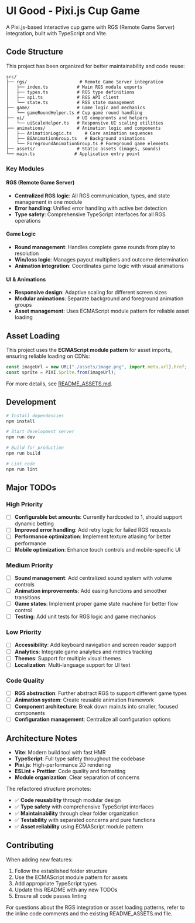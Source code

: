 # UI Good - Pixi.js Cup Game

A Pixi.js-based interactive cup game with RGS (Remote Game Server) integration, built with TypeScript and Vite.

## Code Structure

This project has been organized for better maintainability and code reuse:

```
src/
├── rgs/                    # Remote Game Server integration
│   ├── index.ts           # Main RGS module exports
│   ├── types.ts           # RGS type definitions  
│   ├── api.ts             # RGS API client
│   └── state.ts           # RGS state management
├── game/                  # Game logic and mechanics
│   └── gameRoundHelper.ts # Cup game round handling
├── ui/                    # UI components and helpers
│   └── uiScaleHelper.ts   # Responsive UI scaling utilities
├── animations/            # Animation logic and components
│   ├── AnimationLogic.ts     # Core animation sequences
│   ├── BGAnimationGroup.ts   # Background animations
│   └── ForegroundAnimationGroup.ts # Foreground game elements
├── assets/                # Static assets (images, sounds)
└── main.ts               # Application entry point
```

### Key Modules

#### RGS (Remote Game Server)
- **Centralized RGS logic**: All RGS communication, types, and state management in one module
- **Error handling**: Unified error handling with active bet detection
- **Type safety**: Comprehensive TypeScript interfaces for all RGS operations

#### Game Logic
- **Round management**: Handles complete game rounds from play to resolution
- **Win/loss logic**: Manages payout multipliers and outcome determination
- **Animation integration**: Coordinates game logic with visual animations

#### UI & Animations
- **Responsive design**: Adaptive scaling for different screen sizes
- **Modular animations**: Separate background and foreground animation groups
- **Asset management**: Uses ECMAScript module pattern for reliable asset loading

## Asset Loading

This project uses the **ECMAScript module pattern** for asset imports, ensuring reliable loading on CDNs:

```javascript
const imageUrl = new URL("./assets/image.png", import.meta.url).href;
const sprite = PIXI.Sprite.from(imageUrl);
```

For more details, see [README_ASSETS.md](./README_ASSETS.md).

## Development

```bash
# Install dependencies
npm install

# Start development server
npm run dev

# Build for production
npm run build

# Lint code
npm run lint
```

## Major TODOs

### High Priority
- [ ] **Configurable bet amounts**: Currently hardcoded to 1, should support dynamic betting
- [ ] **Improved error handling**: Add retry logic for failed RGS requests
- [ ] **Performance optimization**: Implement texture atlasing for better performance
- [ ] **Mobile optimization**: Enhance touch controls and mobile-specific UI

### Medium Priority
- [ ] **Sound management**: Add centralized sound system with volume controls
- [ ] **Animation improvements**: Add easing functions and smoother transitions
- [ ] **Game states**: Implement proper game state machine for better flow control
- [ ] **Testing**: Add unit tests for RGS logic and game mechanics

### Low Priority
- [ ] **Accessibility**: Add keyboard navigation and screen reader support
- [ ] **Analytics**: Integrate game analytics and metrics tracking
- [ ] **Themes**: Support for multiple visual themes
- [ ] **Localization**: Multi-language support for UI text

### Code Quality
- [ ] **RGS abstraction**: Further abstract RGS to support different game types
- [ ] **Animation system**: Create reusable animation framework
- [ ] **Component architecture**: Break down main.ts into smaller, focused components
- [ ] **Configuration management**: Centralize all configuration options

## Architecture Notes

- **Vite**: Modern build tool with fast HMR
- **TypeScript**: Full type safety throughout the codebase  
- **Pixi.js**: High-performance 2D rendering
- **ESLint + Prettier**: Code quality and formatting
- **Module organization**: Clear separation of concerns

The refactored structure promotes:
- ✅ **Code reusability** through modular design
- ✅ **Type safety** with comprehensive TypeScript interfaces
- ✅ **Maintainability** through clear folder organization
- ✅ **Testability** with separated concerns and pure functions
- ✅ **Asset reliability** using ECMAScript module pattern

## Contributing

When adding new features:
1. Follow the established folder structure
2. Use the ECMAScript module pattern for assets  
3. Add appropriate TypeScript types
4. Update this README with any new TODOs
5. Ensure all code passes linting

For questions about the RGS integration or asset loading patterns, refer to the inline code comments and the existing README_ASSETS.md file.